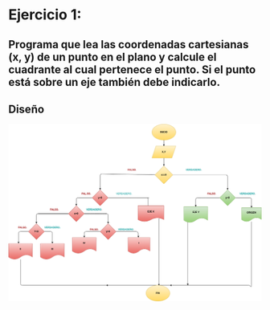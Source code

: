 # Ejercicio 1:

## Programa que lea las coordenadas cartesianas (x, y) de un punto en el plano y calcule el cuadrante al cual pertenece el punto. Si el punto está sobre un eje también debe indicarlo. 

## Diseño
![diagrama de flujo](diagrama.png "Diagrama de flujo")
